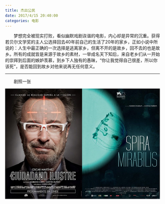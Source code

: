 ```yaml
---
title: 杰出公民
date: 2017/4/15 20:40:00
categories: 电影
---
```

　　梦想完全被现实打败，看似幽默戏剧诙谐的电影，内心却是异常的沉重。获得若贝尔文学奖的主人公选择回去40年前自己的生活了20年的家乡，正如小说中所说的：人生中最正确的一次选择是逃离家乡，但离不开的是故乡，回不去的也是故乡。所有的成就皆是来源于故乡的素材，一举成名天下知后，来自老乡们从一开始的崇拜到后面的嫉妒羡慕，到乡下人独有的愚昧，“你让我觉得自己很差，所以你该死”，是否能回到故乡对他来说再无任何意义。

***

　　剧照一张

![1](/images/20160905104225232846.jpg)
